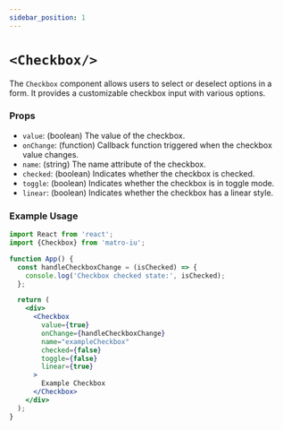 ```yaml
---
sidebar_position: 1
---
```


# `<Checkbox/>`

The `Checkbox` component allows users to select or deselect options in a form. It provides a customizable checkbox input with various options.

### Props

- `value`: (boolean) The value of the checkbox.
- `onChange`: (function) Callback function triggered when the checkbox value changes.
- `name`: (string) The name attribute of the checkbox.
- `checked`: (boolean) Indicates whether the checkbox is checked.
- `toggle`: (boolean) Indicates whether the checkbox is in toggle mode.
- `linear`: (boolean) Indicates whether the checkbox has a linear style.

### Example Usage

```jsx
import React from 'react';
import {Checkbox} from 'matro-iu';

function App() {
  const handleCheckboxChange = (isChecked) => {
    console.log('Checkbox checked state:', isChecked);
  };

  return (
    <div>
      <Checkbox
        value={true}
        onChange={handleCheckboxChange}
        name="exampleCheckbox"
        checked={false}
        toggle={false}
        linear={true}
      >
        Example Checkbox
      </Checkbox>
    </div>
  );
}
```
